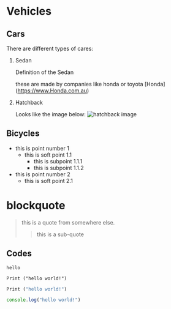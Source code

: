 # Vehicles

## Cars

There are different types of cares:

1. Sedan

    Definition of the Sedan
    
    these are made by companies like honda or toyota [Honda] (https://www.Honda.com.au)

2. Hatchback

    Looks like the image below:
    ![hatchback image](https://images.unsplash.com/photo-1471444928139-48c5bf5173f8?ixlib=rb-4.0.3&ixid=MnwxMjA3fDB8MHxwaG90by1wYWdlfHx8fGVufDB8fHx8&auto=format&fit=crop&w=1032&q=80)

## Bicycles

- this is point number 1
  - this is soft point 1.1
    - this is subpoint 1.1.1
    - this is subpoint 1.1.2
- this is point number 2
  - this is soft point 2.1

# blockquote

> this is a quote from somewhere else.
>> this is a sub-quote

## Codes

`hello`

```
Print ("hello world!")
```

```py
Print ("hello world!")
```

```js
console.log("hello world!")
```
